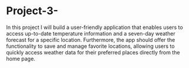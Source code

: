 # Project-3-

In this project I will build a user-friendly application that enables users to access up-to-date temperature information and a seven-day weather forecast for a specific location. Furthermore, the app should offer the functionality to save and manage favorite locations, allowing users to quickly access weather data for their preferred places directly from the home page.


